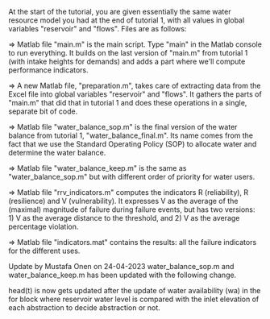 At the start of the tutorial, you are given essentially the same water resource model you had at the end of tutorial 1, with all values in global variables 
"reservoir" and "flows". Files are as follows:

=> Matlab file "main.m" is the main script. Type "main" in the Matlab console to run everything.
It builds on the last version of "main.m" from tutorial 1 (with intake heights for demands) and adds a part where we'll compute performance indicators.

=> A new Matlab file, "preparation.m", takes care of extracting data from the Excel file into global variables "reservoir" and "flows". 
It gathers the parts of "main.m" that did that in tutorial 1 and does these operations in a single, separate bit of code.

=> Matlab file "water_balance_sop.m" is the final version of the water balance from tutorial 1, "water_balance_final.m". 
Its name comes from the fact that we use the Standard Operating Policy (SOP) to allocate water and determine the water balance.

=> Matlab file "water_balance_keep.m" is the same as "water_balance_sop.m" but with different order of priority for water users.

=> Matlab file "rrv_indicators.m" computes the indicators R (reliability), R (resilience) and V (vulnerability). 
It expresses V as the average of the (maximal) magnitude of failure during failure events, but has two versions: 1) V as the average distance to the threshold, 
and 2) V as the average percentage violation.

=> Matlab file "indicators.mat" contains the results: all the failure indicators for the different uses.

Update by Mustafa Onen on 24-04-2023
water_balance_sop.m and water_balance_keep.m has been updated with the following change.

head(t) is now gets updated after the update of water availability (wa) in the for block where reservoir water level is compared with the inlet elevation of each abstraction to decide abstraction or not.